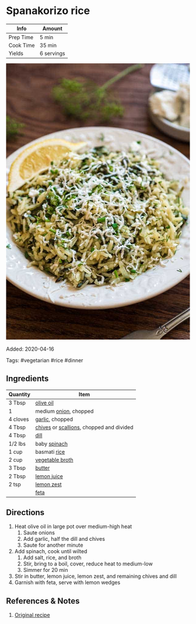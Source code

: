 # Spanakorizo rice

| Info      | Amount     |
| --------- | ---------- |
| Prep Time | 5 min      |
| Cook Time | 35 min     |
| Yields    | 6 servings |

![Spanakorizo rice](../_assets/spanakorizo-rice.jpg)

Added: 2020-04-16

Tags: #vegetarian #rice #dinner

## Ingredients

| Quantity | Item                                                                                                  |
| -------- | ----------------------------------------------------------------------------------------------------- |
| 3 Tbsp   | [olive oil](../_ingredients/olive%20oil.md)                                                           |
| 1        | medium [onion](../_ingredients/onion.md), chopped                                                     |
| 4 cloves | [garlic](../_ingredients/garlic.md), chopped                                                          |
| 4 Tbsp   | [chives](../_ingredients/chives.md) or [scallions](../_ingredients/scallions.md), chopped and divided |
| 4 Tbsp   | [dill](../_ingredients/dill.md)                                                                       |
| 1/2 lbs  | baby [spinach](../_ingredients/spinach.md)                                                            |
| 1 cup    | basmati [rice](../_ingredients/rice.md)                                                               |
| 2 cup    | [vegetable broth](../_ingredients/vegetable%20broth.md)                                               |
| 3 Tbsp   | [butter](../_ingredients/butter.md)                                                                   |
| 2 Tbsp   | [lemon juice](../_ingredients/lemon%20juice.md)                                                       |
| 2 tsp    | [lemon zest](../_ingredients/lemon.md)                                                                |
|          | [feta](../_ingredients/feta.md)                                                                       |

## Directions

1. Heat olive oil in large pot over medium-high heat
   1. Saute onions
   2. Add garlic, half the dill and chives
   3. Saute for another minute
2. Add spinach, cook until wilted
   1. Add salt, rice, and broth
   2. Stir, bring to a boil, cover, reduce heat to medium-low
   3. Simmer for 20 min
3. Stir in butter, lemon juice, lemon zest, and remaining chives and dill
4. Garnish with feta, serve with lemon wedges

## References & Notes

1. [Original recipe](https://cooktoria.com/spanakorizo-greek-spinach-rice/#wprm-recipe-container-5934)
